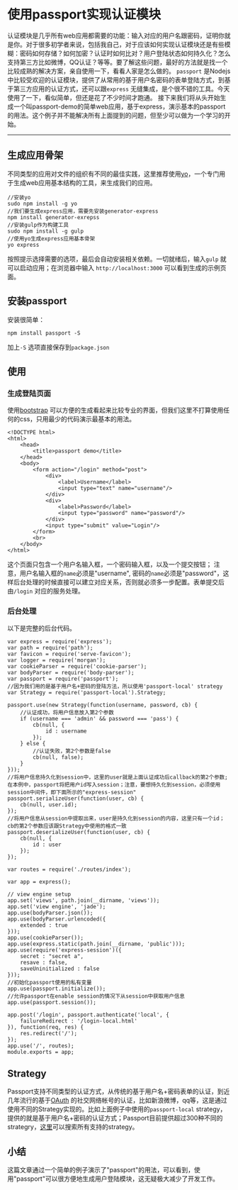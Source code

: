 
使用passport实现认证模块
===================


认证模块是几乎所有web应用都需要的功能：输入对应的用户名跟密码，证明你就是你。对于很多初学者来说，包括我自己，对于应该如何实现认证模块还是有些模糊：密码如何存储？如何加密？认证时如何比对？用户登陆状态如何持久化？怎么支持第三方比如微博，QQ认证？等等。要了解这些问题，最好的方法就是找一个比较成熟的解决方案，亲自使用一下，看看人家是怎么做的。 `passport` 是Nodejs中比较受欢迎的认证模块，提供了从常用的基于用户名密码的表单登陆方式，到基于第三方应用的认证方式，还可以跟`express` 无缝集成，是个很不错的工具。今天使用了一下，看似简单，但还是花了不少时间才跑通。
接下来我们将从头开始生成一个叫passport-demo的简单web应用，基于express，演示基本的passport的用法。这个例子并不能解决所有上面提到的问题，但至少可以做为一个学习的开始。

----------
## 生成应用骨架

不同类型的应用对文件的组织有不同的最佳实践，这里推荐使用[yo](http://yeoman.io/)，一个专门用于生成web应用基本结构的工具，来生成我们的应用。
```
//安装yo
sudo npm install -g yo
//我们要生成express应用，需要先安装generator-express
npm install generator-exrepss
//安装gulp作为构建工具
sudo npm install -g gulp
//使用yo生成express应用基本骨架
yo express
```
按照提示选择需要的选项，最后会自动安装相关依赖。一切就绪后，输入`gulp` 就可以启动应用；在浏览器中输入 `http://localhost:3000` 可以看到生成的示例页面。

## 安装passport
安装很简单：
```
npm install passport -S
```
加上`-S` 选项直接保存到`package.json` 
## 使用
### 生成登陆页面
使用[bootstrap](http://getbootstrap.com/) 可以方便的生成看起来比较专业的界面，但我们这里不打算使用任何的css，只用最少的代码演示最基本的用法。
```
<!DOCTYPE html>
<html>
	<head>
		<title>passport demo</title>
	</head>
	<body>
		<form action="/login" method="post">
			<div>
				<label>Username</label>
				<input type="text" name="username"/>
			</div>
			<div>
				<label>Password</label>
				<input type="password" name="password"/>
			</div>
			<input type="submit" value="Login"/>
		</form>
		<br>
	</body>
</html>
```

这个页面只包含一个用户名输入框，一个密码输入框，以及一个提交按钮； 注意，用户名输入框的`name`必须是"username", 密码的`name`必须是"password"，这样后台处理的时候直接可以建立对应关系，否则就必须多一步配置。表单提交后由`/login` 对应的服务处理。

### 后台处理
以下是完整的后台代码。
```
var express = require('express');
var path = require('path');
var favicon = require('serve-favicon');
var logger = require('morgan');
var cookieParser = require('cookie-parser');
var bodyParser = require('body-parser');
var passport = require('passport');
//因为我们用的是基于用户名+密码的登陆方法，所以使用'passport-local' strategy
var Strategy = require('passport-local').Strategy;

passport.use(new Strategy(function(username, password, cb) {
	//认证成功，将用户信息放入第2个参数
	if (username === 'admin' && password === 'pass') {
		cb(null, {
			id : username
		});
	} else {
		//认证失败，第2个参数是false
		cb(null, false);
	}
}));
//将用户信息持久化到session中，这里的user就是上面认证成功后callback的第2个参数;在本例中，passport将把用户id写入session；注意，要想持久化到session，必须使用session中间件，即下面所示的"express-session"
passport.serializeUser(function(user, cb) {
	cb(null, user.id);
});
//将用户信息从session中提取出来，user是持久化到session的内容，这里只有一个id；cb的第2个参数应该跟Strategy中使用的格式一致
passport.deserializeUser(function(user, cb) {
	cb(null, {
		id : user
	});
});

var routes = require('./routes/index');

var app = express();

// view engine setup
app.set('views', path.join(__dirname, 'views'));
app.set('view engine', 'jade');
app.use(bodyParser.json());
app.use(bodyParser.urlencoded({
	extended : true
}));
app.use(cookieParser());
app.use(express.static(path.join(__dirname, 'public')));
app.use(require('express-session')({
	secret : "secret a",
	resave : false,
	saveUninitialized : false
}));
//初始化passport使用的私有变量
app.use(passport.initialize());
//允许passport在enable session的情况下从session中获取用户信息
app.use(passport.session());

app.post('/login', passport.authenticate('local', {
	failureRedirect : '/login-local.html'
}), function(req, res) {
	res.redirect('/');
});
app.use('/', routes);
module.exports = app;
```
## Strategy
Passport支持不同类型的认证方式，从传统的基于用户名+密码表单的认证，到近几年流行的基于[OAuth](http://oauth.net/) 的社交网络帐号的认证，比如新浪微博，qq等，这是通过使用不同的Strategy实现的。比如上面例子中使用的`passport-local` strategy，提供的就是基于用户名+密码的认证方式；Passport目前提供超过300种不同的strategry，[这里](http://passportjs.org/)可以搜索所有支持的strategy。
## 小结
这篇文章通过一个简单的例子演示了"passport"的用法，可以看到，使用"passport"可以很方便地生成用户登陆模块，这无疑极大减少了开发工作。
